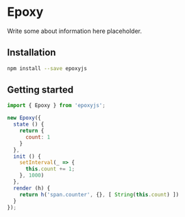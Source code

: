 
# Epoxy

Write some about information here placeholder.

## Installation

``` bash
npm install --save epoxyjs
```

## Getting started

``` js
import { Epoxy } from 'epoxyjs';

new Epoxy({
  state () {
    return {
      count: 1
    }
  },
  init () {
    setInterval(_ => {
      this.count += 1;
    }, 1000) 
  },
  render (h) {
    return h('span.counter', {}, [ String(this.count) ])
  }
});

```
